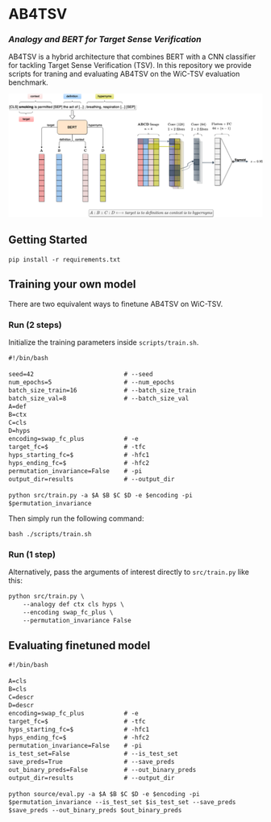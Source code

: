 # AB4TSV
### *Analogy and BERT for Target Sense Verification*

AB4TSV is a hybrid architecture that combines BERT with a CNN classifier for tackling Target Sense Verification (TSV). In this repository we provide scripts for traning and evaluating AB4TSV on the WiC-TSV evaluation benchmark.

![alt text](https://github.com/gonconist/ab4tsv/blob/main/ab4tsv.png)

## Getting Started

```shell
pip install -r requirements.txt
```

## Training your own model

There are two equivalent ways to finetune AB4TSV on WiC-TSV.

### Run (2 steps)

Initialize the training parameters inside `scripts/train.sh`.
```shell
#!/bin/bash

seed=42                         # --seed
num_epochs=5                    # --num_epochs
batch_size_train=16             # --batch_size_train
batch_size_val=8                # --batch_size_val
A=def
B=ctx
C=cls
D=hyps
encoding=swap_fc_plus         	# -e
target_fc=$                     # -tfc
hyps_starting_fc=$              # -hfc1
hyps_ending_fc=$                # -hfc2
permutation_invariance=False    # -pi
output_dir=results              # --output_dir

python src/train.py -a $A $B $C $D -e $encoding -pi $permutation_invariance
```
Then simply run the following command:
```shell
bash ./scripts/train.sh
```
### Run (1 step)

Alternatively, pass the arguments of interest directly to `src/train.py` like this:
```shell
python src/train.py \
    --analogy def ctx cls hyps \
    --encoding swap_fc_plus \
    --permutation_invariance False
```

## Evaluating finetuned model

```shell
#!/bin/bash

A=cls
B=cls
C=descr				
D=descr
encoding=swap_fc_plus           # -e
target_fc=$                     # -tfc
hyps_starting_fc=$              # -hfc1
hyps_ending_fc=$              	# -hfc2
permutation_invariance=False    # -pi
is_test_set=False               # --is_test_set
save_preds=True                 # --save_preds
out_binary_preds=False          # --out_binary_preds	
output_dir=results              # --output_dir

python source/eval.py -a $A $B $C $D -e $encoding -pi $permutation_invariance --is_test_set $is_test_set --save_preds $save_preds --out_binary_preds $out_binary_preds
```
